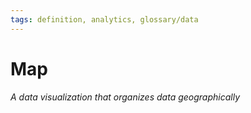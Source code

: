 ```yaml
---
tags: definition, analytics, glossary/data
---
```

#  Map
*A data visualization that organizes data geographically*